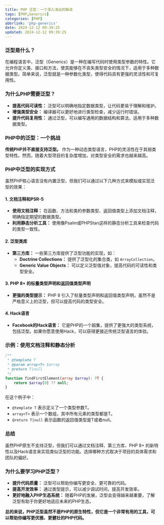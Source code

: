 ```yaml
---
title: PHP 泛型：一个深入浅出的解读
tags: [PHP,Generics]
categories: [PHP]
abbrlink: 'php-generics'
date: 2024-12-12 09:39:25
updated: 2024-12-12 09:39:25
---
```


### 泛型是什么？

在编程语言中，泛型（Generics）是一种在编写代码时使用类型参数的特性。它允许你定义类、接口和方法，使其能够在不丧失类型安全的情况下，适用于多种数据类型。简单来说，泛型就是一种参数化类型，使得代码具有更强的灵活性和可复用性。

### 为什么PHP需要泛型？

* **提高代码可读性：** 泛型可以明确地指定数据类型，让代码更易于理解和维护。
* **增强类型安全：** 编译器可以更好地进行类型检查，减少运行时错误。
* **提升代码复用性：** 通过泛型，可以编写通用的数据结构和算法，适用于多种数据类型。

### PHP中的泛型：一个挑战

**传统PHP并不直接支持泛型。** 作为一种动态类型语言，PHP的灵活性在于其弱类型特性。然而，随着大型项目的复杂度增加，对类型安全的需求也越来越高。

### PHP中泛型的实现方式

虽然PHP核心语言没有内置泛型，但我们可以通过以下几种方式来模拟或实现泛型的效果：

#### 1\. **文档注释和PSR-5**

* **使用文档注释：** 在函数、方法和类的参数类型、返回值类型上添加文档注释，明确指定期望的数据类型。
* **利用静态分析工具：** 使用像Psalm或PHPStan这样的静态分析工具来检查代码的类型一致性。

#### 2\. **泛型类库**

* **第三方库：** 一些第三方库提供了泛型功能的实现，如：
    * **Doctrine Collections：** 提供了泛型化的集合类，如 `ArrayCollection`。
    * **Generic Value Objects：** 可以定义泛型值对象，提高代码的可读性和类型安全。

#### 3\. **PHP 8+ 的标量类型声明和返回值类型声明**

* **更强的类型提示：** PHP 8 引入了标量类型声明和返回值类型声明，虽然不是严格意义上的泛型，但可以提高代码的类型安全。

#### 4\. **Hack语言**

* **Facebook的Hack语言：** 它是PHP的一个超集，提供了更强大的类型系统，包括泛型。如果你愿意使用Hack，可以获得更接近传统泛型语言的体验。

### 示例：使用文档注释和静态分析

```php
/**
 * @template T
 * @param array<T> $array
 * @return T|null
 */
function findFirstElement(array $array): ?T {
    return $array[0] ?? null;
}
```

在这个例子中：

* `@template T` 表示定义了一个类型参数T。
* `array<T>` 表示一个数组，其中所有元素的类型都是T。
* `@return T|null` 表示函数的返回值类型是T或者null。

### 总结

虽然PHP原生不支持泛型，但我们可以通过文档注释、第三方库、PHP 8+ 的新特性以及Hack语言来实现类似泛型的功能。选择哪种方式取决于项目的具体需求和团队的偏好。

### 为什么要学习PHP泛型？

* **提升代码质量：** 泛型可以帮助你编写更安全、更可靠的代码。
* **提高开发效率：** 通过类型提示，可以减少调试时间，提高开发效率。
* **更好地融入PHP生态系统：** 随着PHP的发展，泛型会变得越来越重要，了解泛型有助于你更好地适应未来的PHP生态。

**总的来说，PHP泛型虽然不是PHP的原生特性，但它是一个非常有用的工具，可以帮助你编写更优雅、更健壮的PHP代码。**